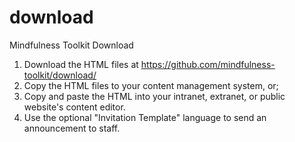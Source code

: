 # download
Mindfulness Toolkit Download

1) Download the HTML files at https://github.com/mindfulness-toolkit/download/
2) Copy the HTML files to your content management system, or;
3) Copy and paste the HTML into your intranet, extranet, or public website's content editor.
4) Use the optional "Invitation Template" language to send an announcement to staff.


